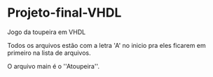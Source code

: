 # Projeto-final-VHDL
Jogo da toupeira em VHDL

Todos os arquivos estão com a letra 'A' no inicio pra eles ficarem em primeiro na lista de arquivos.

O arquivo main é o ''Atoupeira''.
